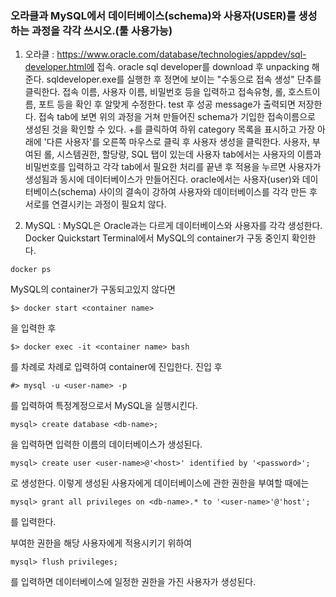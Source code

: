 ### 오라클과 MySQL에서 데이터베이스(schema)와 사용자(USER)를 생성하는 과정을 각각 쓰시오.(툴 사용가능)
1. 오라클 : https://www.oracle.com/database/technologies/appdev/sql-developer.html에 접속. oracle sql developer를 download 후 unpacking 해준다. sqldeveloper.exe를 실행한 후 정면에 보이는 "수동으로 접속 생성" 단추를 클릭한다. 접속 이름, 사용자 이름, 비밀번호 등을 입력하고 접속유형, 롤, 호스트이름, 포트 등을 확인 후 알맞게 수정한다. test 후 성공 message가 출력되면 저장한다. 접속 tab에 보면 위의 과정을 거쳐 만들어진 schema가 기입한 접속이름으로 생성된 것을 확인할 수 있다. +를 클릭하여 하위 category 목록을 표시하고 가장 아래에 '다른 사용자'를 오른쪽 마우스로 클릭 후 사용자 생성을 클릭한다. 사용자, 부여된 롤, 시스템권한, 할당량, SQL 탭이 있는데 사용자 tab에서는 사용자의 이름과 비밀번호를 입력하고 각각 tab에서 필요한 처리를 끝낸 후 적용을 누르면 사용자가 생성됨과 동시에 데이터베이스가 만들어진다. oracle에서는 사용자(user)와 데이터베이스(schema) 사이의 결속이 강하여 사용자와 데이터베이스를 각각 만든 후 서로를 연결시키는 과정이 필요치 않다.

2. MySQL : MySQL은 Oracle과는 다르게 데이터베이스와 사용자를 각각 생성한다.  
   Docker Quickstart Terminal에서 MySQL의 container가 구동 중인지 확인한다.
```
docker ps
```
MySQL의 container가 구동되고있지 않다면
```
$> docker start <container name>
```
을 입력한 후
```
$> docker exec -it <container name> bash
```
를 차례로 차례로 입력하여 container에 진입한다. 진입 후
```
#> mysql -u <user-name> -p
```
를 입력하여 특정계정으로서 MySQL을 실행시킨다.
```
mysql> create database <db-name>;
```
을 입력하면 입력한 이름의 데이터베이스가 생성된다.  
```
mysql> create user <user-name>@'<host>' identified by '<password>';
```
로 생성한다. 이렇게 생성된 사용자에게 데이터베이스에 관한 권한을 부여할 때에는
```
mysql> grant all privileges on <db-name>.* to '<user-name>'@'host';
```
를 입력한다.  
  
부여한 권한을 해당 사용자에게 적용시키기 위하여
```
mysql> flush privileges;
```
를 입력하면 데이터베이스에 일정한 권한을 가진 사용자가 생성된다.

